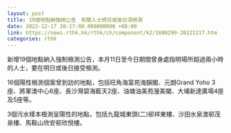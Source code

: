 ```yaml
---
layout: post
title: 19個地點納強檢公告　有關人士明日或後日須檢測
date: 2022-12-17 20:17:08.000000000 +08:00
link: https://news.rthk.hk/rthk/ch/component/k2/1680299-20221217.htm
categories: rthk
---
```


新增19個地點納入強制檢測公告，本月11日至今日期間曾身處指明場所超過兩小時的人士，要在明日或後日接受檢測。

16個陽性檢測個案曾到訪的地點，包括旺角海富苑海韻閣、元朗Grand Yoho 3座、將軍澳中心6座、長沙灣碧海藍天2座、油塘油美苑瀅美閣、大埔新達廣場4座及5座等。

3個污水樣本檢測呈陽性的地點，包括九龍城東頭(二)邨祥東樓、沙田水泉澳邨茂泉樓、馬鞍山欣安邨欣悅樓。
